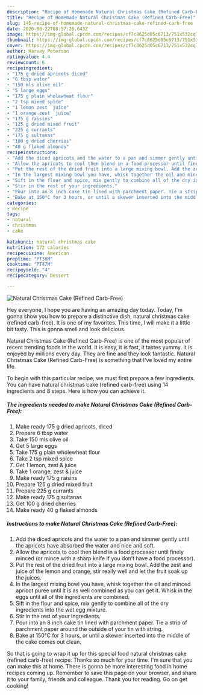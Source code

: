 ```yaml
---
description: "Recipe of Homemade Natural Christmas Cake (Refined Carb-Free)"
title: "Recipe of Homemade Natural Christmas Cake (Refined Carb-Free)"
slug: 145-recipe-of-homemade-natural-christmas-cake-refined-carb-free
date: 2020-06-22T08:57:26.643Z
image: https://img-global.cpcdn.com/recipes/cf7c8625d05c6713/751x532cq70/natural-christmas-cake-refined-carb-free-recipe-main-photo.jpg
thumbnail: https://img-global.cpcdn.com/recipes/cf7c8625d05c6713/751x532cq70/natural-christmas-cake-refined-carb-free-recipe-main-photo.jpg
cover: https://img-global.cpcdn.com/recipes/cf7c8625d05c6713/751x532cq70/natural-christmas-cake-refined-carb-free-recipe-main-photo.jpg
author: Harvey Peterson
ratingvalue: 4.4
reviewcount: 6
recipeingredient:
- "175 g dried apricots diced"
- "6 tbsp water"
- "150 mls olive oil"
- "5 large eggs"
- "175 g plain wholewheat flour"
- "2 tsp mixed spice"
- "1 lemon zest  juice"
- "1 orange zest  juice"
- "175 g raisins"
- "125 g dried mixed fruit"
- "225 g currants"
- "175 g sultanas"
- "100 g dried cherries"
- "40 g flaked almonds"
recipeinstructions:
- "Add the diced apricots and the water to a pan and simmer gently until the apricots have absorbed the water and nice and soft."
- "Allow the apricots to cool then blend in a food processor until finely minced (or mince with a sharp knife if you don’t have a food processor)."
- "Put the rest of the dried fruit into a large mixing bowl. Add the zest and juice of the lemon and orange, stir really well and let the fruit soak up the juices."
- "In the largest mixing bowl you have, whisk together the oil and minced apricot puree until it is as well combined as you can get it. Whisk in the eggs until all of the ingredients are combined."
- "Sift in the flour and spice, mix gently to combine all of the dry ingredients into the wet egg mixture."
- "Stir in the rest of your ingredients."
- "Pour into an 8 inch cake tin lined with parchment paper. Tie a strip of parchment paper around the outside of your tin with string."
- "Bake at 150°C for 3 hours, or until a skewer inserted into the middle of the cake comes out clean."
categories:
- Recipe
tags:
- natural
- christmas
- cake

katakunci: natural christmas cake 
nutrition: 172 calories
recipecuisine: American
preptime: "PT38M"
cooktime: "PT47M"
recipeyield: "4"
recipecategory: Dessert

---
```



![Natural Christmas Cake (Refined Carb-Free)](https://img-global.cpcdn.com/recipes/cf7c8625d05c6713/751x532cq70/natural-christmas-cake-refined-carb-free-recipe-main-photo.jpg)

Hey everyone, I hope you are having an amazing day today. Today, I'm gonna show you how to prepare a distinctive dish, natural christmas cake (refined carb-free). It is one of my favorites. This time, I will make it a little bit tasty. This is gonna smell and look delicious.

Natural Christmas Cake (Refined Carb-Free) is one of the most popular of recent trending foods in the world. It is easy, it is fast, it tastes yummy. It is enjoyed by millions every day. They are fine and they look fantastic. Natural Christmas Cake (Refined Carb-Free) is something that I've loved my entire life.




To begin with this particular recipe, we must first prepare a few ingredients. You can have natural christmas cake (refined carb-free) using 14 ingredients and 8 steps. Here is how you can achieve it.

<!--inarticleads1-->

##### The ingredients needed to make Natural Christmas Cake (Refined Carb-Free):

1. Make ready 175 g dried apricots, diced
1. Prepare 6 tbsp water
1. Take 150 mls olive oil
1. Get 5 large eggs
1. Take 175 g plain wholewheat flour
1. Take 2 tsp mixed spice
1. Get 1 lemon, zest &amp; juice
1. Take 1 orange, zest &amp; juice
1. Make ready 175 g raisins
1. Prepare 125 g dried mixed fruit
1. Prepare 225 g currants
1. Make ready 175 g sultanas
1. Get 100 g dried cherries
1. Make ready 40 g flaked almonds




<!--inarticleads2-->

##### Instructions to make Natural Christmas Cake (Refined Carb-Free):

1. Add the diced apricots and the water to a pan and simmer gently until the apricots have absorbed the water and nice and soft.
1. Allow the apricots to cool then blend in a food processor until finely minced (or mince with a sharp knife if you don’t have a food processor).
1. Put the rest of the dried fruit into a large mixing bowl. Add the zest and juice of the lemon and orange, stir really well and let the fruit soak up the juices.
1. In the largest mixing bowl you have, whisk together the oil and minced apricot puree until it is as well combined as you can get it. Whisk in the eggs until all of the ingredients are combined.
1. Sift in the flour and spice, mix gently to combine all of the dry ingredients into the wet egg mixture.
1. Stir in the rest of your ingredients.
1. Pour into an 8 inch cake tin lined with parchment paper. Tie a strip of parchment paper around the outside of your tin with string.
1. Bake at 150°C for 3 hours, or until a skewer inserted into the middle of the cake comes out clean.




So that is going to wrap it up for this special food natural christmas cake (refined carb-free) recipe. Thanks so much for your time. I'm sure that you can make this at home. There is gonna be more interesting food in home recipes coming up. Remember to save this page on your browser, and share it to your family, friends and colleague. Thank you for reading. Go on get cooking!
